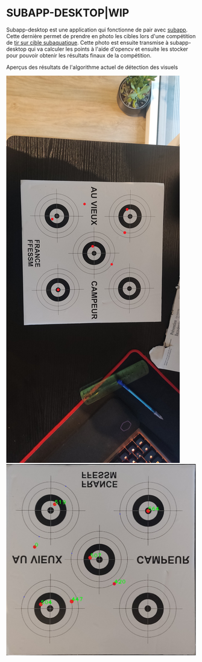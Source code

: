 
# SUBAPP-DESKTOP|WIP

Subapp-desktop est une application qui fonctionne de pair avec [subapp](https://github.com/DayUx/subapp-desktop). Cette dernière permet de prendre en photo les cibles lors d'une compétition de [tir sur cible subaquatique](https://tirsub.ffessm.fr/). Cette photo est ensuite transmise à subapp-desktop qui va calculer les points à l'aide d'opencv et ensuite les stocker pour pouvoir obtenir les résultats finaux de la compétition.


Aperçus des résultats de l'algorithme actuel de détection des visuels


![Entrée](https://github.com/DayUx/subapp-desktop/blob/main/src/main/resources/cibleAvecImpacts.jpg)
![Résultat](https://github.com/DayUx/subapp-desktop/blob/main/src/main/resources/result_preview.png)
